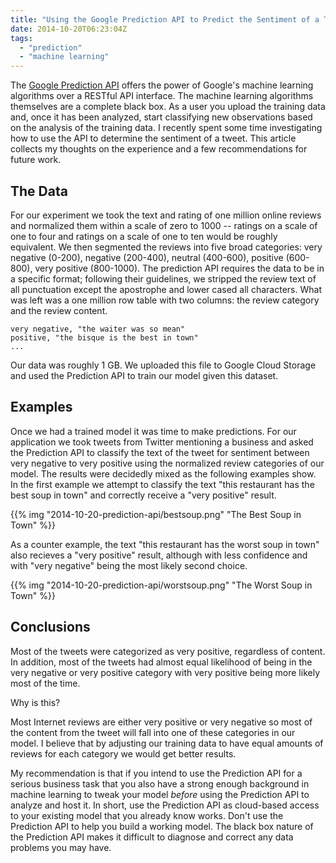 ```yaml
---
title: "Using the Google Prediction API to Predict the Sentiment of a Tweet"
date: 2014-10-20T06:23:04Z
tags: 
  - "prediction"
  - "machine learning"
---
```


The [Google Prediction API](https://cloud.google.com/prediction/) offers the
power of Google's machine learning algorithms over a RESTful API interface. The
machine learning algorithms themselves are a complete black box. As a user you
upload the training data and, once it has been analyzed, start classifying new
observations based on the analysis of the training data. I recently spent some
time investigating how to use the API to determine the sentiment of a tweet.
This article collects my thoughts on the experience and a few recommendations
for future work.

<!--more-->

## The Data

For our experiment we took the text and rating of one million online reviews and
normalized them within a scale of zero to 1000 -- ratings on a scale of one to
four and ratings on a scale of one to ten would be roughly equivalent. We then
segmented the reviews into five broad categories: very negative (0-200),
negative (200-400), neutral (400-600), positive (600-800), very
positive (800-1000). The prediction API requires the data to be in a
specific format; following their guidelines, we stripped the review
text of all punctuation except the apostrophe and lower
cased all characters. What was left was a one million row table with
two columns: the review category and the review content.

```
very negative, "the waiter was so mean"
positive, "the bisque is the best in town"
...
```

Our data was roughly 1 GB. We uploaded this file to Google Cloud Storage
and used the Prediction API to train our model given this dataset.

## Examples

Once we had a trained model it was time to make predictions. For our application
we took tweets from Twitter mentioning a business and asked the Prediction API
to classify the text of the tweet for sentiment between very negative to very
positive using the normalized review categories of our model. The results were
decidedly mixed as the following examples show. In the first example we attempt
to classify the text "this restaurant has the best soup in town" and correctly
receive a "very positive" result.

{{% img "2014-10-20-prediction-api/bestsoup.png" "The Best Soup in Town" %}}

As a counter example, the text "this restaurant has the worst soup in town" also
recieves a "very positive" result, although with less confidence and with "very
negative" being the most likely second choice.

{{% img "2014-10-20-prediction-api/worstsoup.png" "The Worst Soup in Town" %}}

## Conclusions

Most of the tweets were categorized as very positive, regardless of content. In
addition, most of the tweets had almost equal likelihood of being in the very
negative or very positive category with very positive being more likely most of
the time. 

Why is this?

Most Internet reviews are either very positive or very negative so most of the
content from the tweet will fall into one of these categories in our model. I
believe that by adjusting our training data to have equal amounts of reviews for
each category we would get better results. 

My recommendation is that if you intend to use the Prediction API for a serious
business task that you also have a strong enough background in machine learning
to tweak your model *before* using the Prediction API to analyze and host it. In
short, use the Prediction API as cloud-based access to your existing model that
you already know works. Don't use the Prediction API to help you build a working
model. The black box nature of the Prediction API makes it difficult to diagnose
and correct any data problems you may have.
